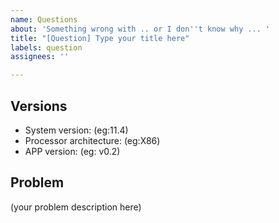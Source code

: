 ```yaml
---
name: Questions
about: 'Something wrong with .. or I don''t know why ... '
title: "[Question] Type your title here"
labels: question
assignees: ''

---
```


## Versions

- System version: (eg:11.4)
- Processor architecture: (eg:X86)
- APP version: (eg: v0.2)

## Problem

(your problem description here)
